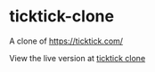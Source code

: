 # ticktick-clone
A clone of https://ticktick.com/

View the live version at [ticktick clone](https://ticktick-clone.netlify.app/)